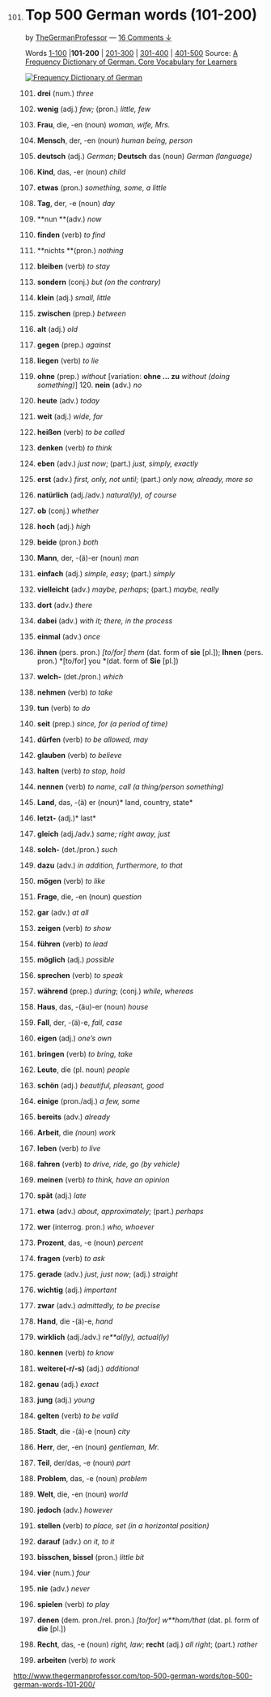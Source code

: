 101. # Top 500 German words (101-200)

     by [TheGermanProfessor](http://www.thegermanprofessor.com/author/germprof/) — [16 Comments ↓](http://www.thegermanprofessor.com/top-500-german-words/top-500-german-words-101-200/#comments)

     Words [1-100](http://www.thegermanprofessor.com/top-500-german-words/) |**101-200** | [201-300](http://www.thegermanprofessor.com/top-500-german-words-201-300) | [301-400](http://www.thegermanprofessor.com/top-500-german-words-301-400) | [401-500](http://www.thegermanprofessor.com/top-500-german-words-401-500)
     Source: [A Frequency Dictionary of German. Core Vocabulary for Learners](http://www.amazon.com/exec/obidos/ASIN/0415316332/ref=nosim/thegermanprof-20)

     [![Frequency Dictionary of German](http://www.thegermanprofessor.com/wp-content/uploads/2009/12/Frequency-Dictionary-of-German.jpg?x55567)](http://www.amazon.com/dp/0415316332/?tag=thegermanprof-20)

     101. **drei** (num.) *three*
     102. **wenig** (adj.) *few;* (pron.) *little, few*
     103. **Frau**, die, -en (noun) *woman, wife, Mrs.*
     104. **Mensch**, der, -en (noun) *human being, person*
     105. **deutsch** (adj.) *German*; **Deutsch** das (noun) *German (language)*
     106. **Kind**, das, -er (noun) *child*
     107. **etwas** (pron.) *something, some, a little*
     108. **Tag**, der, -e (noun) *day*
     109. **nun **(adv.) *now*
     110. **finden** (verb) *to find*
     111. **nichts **(pron.) *nothing*
     112. **bleiben** (verb) *to stay*
     113. **sondern** (conj.) *but (on the contrary)*
     114. **klein** (adj.) *small, little*
     115. **zwischen** (prep.) *between*
     116. **alt** (adj.) *old*
     117. **gegen** (prep.) *against*
     118. **liegen** (verb) *to lie*
     119. **ohne** (prep.) *without* [variation: **ohne … zu** *without (doing something)*] 120. **nein** (adv.) *no*
     121. **heute** (adv.) *today*
     122. **weit** (adj.) *wide, far*
     123. **heißen** (verb) *to be called*
     124. **denken** (verb) *to think*
     125. **eben** (adv.) *just now*; (part.)  *just, simply, exactly*
     126. **erst** (adv.) *first, only, not until*; (part.) *only now, already, more so*
     127. **natürlich** (adj./adv.) *natural(ly), of course*
     128. **ob** (conj.) *whether*
     129. **hoch** (adj.) *high*
     130. **beide** (pron.) *both*
     131. **Mann**, der, -(ä)-er (noun) *man*
     132. **einfach** (adj.) *simple, easy*; (part.) *simply*
     133. **vielleicht** (adv.) *maybe, perhap*s; (part.) *maybe, really*
     134. **dort** (adv.) *there*
     135. **dabei** (adv.) *with it; there, in the process*
     136. **einmal** (adv.) *once*
     137. **ihnen** (pers. pron.) *[to/for] them* (dat. form of **sie** [pl.]); **Ihnen** (pers. pron.) *[to/for] you *(dat. form of **Sie** [pl.])
     138. **welch-** (det./pron.) *which*
     139. **nehmen** (verb) *to take*
     140. **tun** (verb) *to do*
     141. **seit** (prep.) *since, for (a period of time)*
     142. **dürfen** (verb) *to be allowed, may*
     143. **glauben** (verb) *to believe*
     144. **halten** (verb) *to stop, hold*
     145. **nennen** (verb) *to name, call (a thing/person something)*
     146. **Land**, das, -(ä) er (noun)* land, country, state*
     147. **letzt-** (adj.)* last*
     148. **gleich** (adj./adv.) *same; right away, just*
     149. **solch-** (det./pron.) *such*
     150. **dazu** (adv.) *in addition, furthermore, to that*
     151. **mögen** (verb) *to like*
     152. **Frage**, die, -en (noun) *question*
     153. **gar** (adv.) *at all*
     154. **zeigen** (verb) *to show*
     155. **führen** (verb) *to lead*
     156. **möglich** (adj.) *possible*
     157. **sprechen** (verb) *to speak*
     158. **während** (prep.) *during*; (conj.) *while, whereas*
     159. **Haus**, das, -(äu)-er (noun) *house*
     160. **Fall**, der, -(ä)-e, *fall, case*
     161. **eigen** (adj.) *one’s own*
     162. **bringen** (verb) *to bring, take*
     163. **Leute**, die (pl. noun) *people*
     164. **schön** (adj.) *beautiful, pleasant, good*
     165. **einige** (pron./adj.) *a few, some*
     166. **bereits** (adv.) *already*
     167. **Arbeit**, die *(noun*) *work*
     168. **leben** (verb) *to live*
     169. **fahren** (verb) *to drive, ride, go (by vehicle)*
     170. **meinen** (verb) *to think, have an opinion*
     171. **spät** (adj.) *late*
     172. **etwa** (adv.) *about, approximately*; (part.) *perhaps*
     173. **wer** (interrog. pron.) *who, whoever*
     174. **Prozent**, das, -e (noun) *percent*
     175. **fragen** (verb) *to ask*
     176. **gerade** (adv.) *just, just now*; (adj.) *straight*
     177. **wichtig** (adj.) *important*
     178. **zwar** (adv.) *admittedly, to be precise*
     179. **Hand**, die -(ä)-e, *hand*
     180. **wirklich** (adj./adv.) *re**al(ly), actual(ly)*
     181. **kennen** (verb) *to know*
     182. **weitere(-r/-s)** (adj.) *additional*
     183. **genau** (adj.) *exact*
     184. **jung** (adj.) *young*
     185. **gelten** (verb) *to be valid*
     186. **Stadt**, die -(ä)-e (noun) *city*
     187. **Herr**, der, -en (noun) *gentleman, Mr.*
     188. **Teil**, der/das, -e (noun) *part*
     189. **Problem**, das, -e (noun) *problem*
     190. **Welt**, die, -en (noun) *world*
     191. **jedoch** (adv.) *however*
     192. **stellen** (verb) *to place, set (in a horizontal position)*
     193. **darauf** (adv.) *on it, to it*
     194. **bisschen, bissel** (pron.) *little bit*
     195. **vier** (num.) *four*
     196. **nie** (adv.) *never*
     197. **spielen** (verb) *to play*
     198. **denen** (dem. pron./rel. pron.) *[to/for] w**hom/that* (dat. pl. form of **die** [pl.])
     199. **Recht**, das, -e (noun) *right, law*; **recht** (adj.) *all right*; (part.) *rather*

     200. **arbeiten** (verb) *to work*



http://www.thegermanprofessor.com/top-500-german-words/top-500-german-words-101-200/